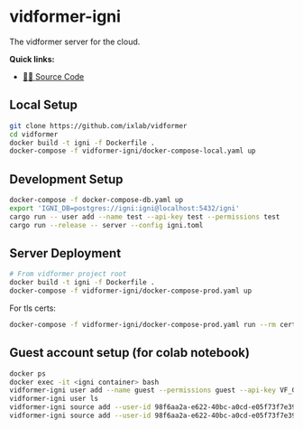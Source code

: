 # vidformer-igni

The vidformer server for the cloud.

**Quick links:**
* [🧑‍💻 Source Code](https://github.com/ixlab/vidformer/tree/main/vidformer-igni/)

## Local Setup

```bash
git clone https://github.com/ixlab/vidformer
cd vidformer
docker build -t igni -f Dockerfile .
docker-compose -f vidformer-igni/docker-compose-local.yaml up
```

## Development Setup

```bash
docker-compose -f docker-compose-db.yaml up
export 'IGNI_DB=postgres://igni:igni@localhost:5432/igni'
cargo run -- user add --name test --api-key test --permissions test
cargo run --release -- server --config igni.toml
```

## Server Deployment

```bash
# From vidformer project root
docker build -t igni -f Dockerfile .
docker-compose -f vidformer-igni/docker-compose-prod.yaml up
```

For tls certs:
```bash
docker-compose -f vidformer-igni/docker-compose-prod.yaml run --rm certbot certonly --webroot --webroot-path /var/www/certbot/ -d api.example.com -d cdn.example.com
```

## Guest account setup (for colab notebook)

```bash
docker ps
docker exec -it <igni container> bash
vidformer-igni user add --name guest --permissions guest --api-key VF_GUEST
vidformer-igni user ls
vidformer-igni source add --user-id 98f6aa2a-e622-40bc-a0cd-e05f73f7e398 --name vf-sample-media/tos_720p.mp4 --stream-idx 0 --storage-service http --storage-config '{"endpoint":"https://f.dominik.win"}'
vidformer-igni source add --user-id 98f6aa2a-e622-40bc-a0cd-e05f73f7e398 --name vf-sample-media/tos_720p-yolov8x-seg-masks.mkv --stream-idx 0 --storage-service http --storage-config '{"endpoint":"https://f.dominik.win"}'

```